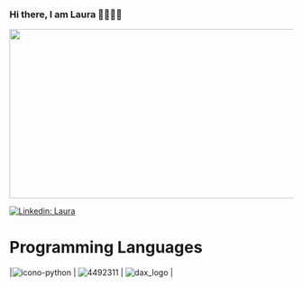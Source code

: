 ### Hi there, I am Laura 👋👩🏼‍💻

<img src="https://user-images.githubusercontent.com/93741624/230791548-b37706e6-e742-4667-bacb-8007872b8aa7.png" width="600" height="300">


[![Linkedin: Laura](https://img.shields.io/badge/-Laura_García-blue?style=flat-square&logo=Linkedin&logoColor=white&link=https://www.linkedin.com/in/laura-garcia-ds)](https://www.linkedin.com/in/laura-garcia-ds)

# Programming Languages
|![icono-python](https://user-images.githubusercontent.com/93741624/230794303-bdc454c1-9f76-4851-806a-c94a448e43c3.png) | ![4492311](https://user-images.githubusercontent.com/93741624/230794328-6c9e3af2-0f51-420d-bb58-f04dce30e5b5.png) | ![dax_logo](https://user-images.githubusercontent.com/93741624/230794360-1406f209-1f7a-41e4-bd59-c5d87dab361b.jpg) |





<!--
**LauragarciaDS/LauragarciaDS** is a ✨ _special_ ✨ repository because its `README.md` (this file) appears on your GitHub profile.

Here are some ideas to get you started:

- 🔭 I’m currently working on ...
- 🌱 I’m currently learning ...
- 👯 I’m looking to collaborate on ...
- 🤔 I’m looking for help with ...
- 💬 Ask me about ...
- 📫 How to reach me: ...
- 😄 Pronouns: ...
- ⚡ Fun fact: ...
-->
